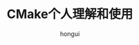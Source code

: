 ---
title: "CMake个人理解和使用"
description: "CMake个人理解和使用"
isCJKLanguage: false

lastmod: 2021-08-09T19:21:49+08:00
publishDate: 2021-08-09T19:21:49+08:00

author: hongui

categories:
 - C/C++
tags:
 - Android
 - JNI
 - C/C++
 - CMake

toc: true
draft: true
url: post/CMake个人理解和使用.html
---